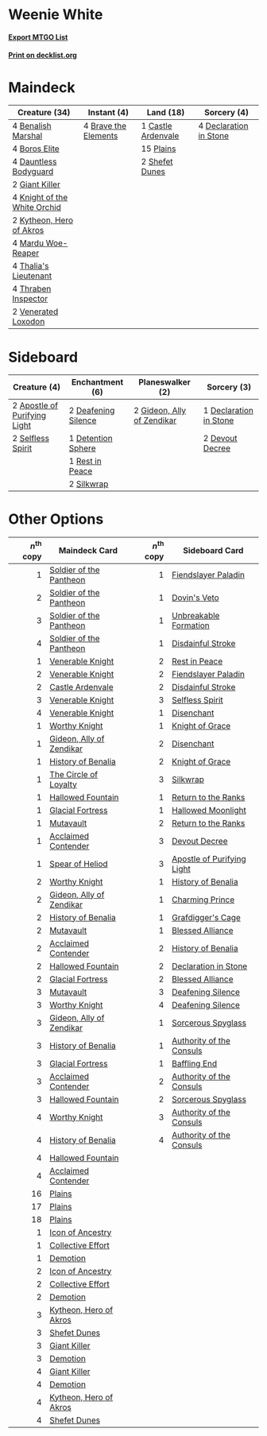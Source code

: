 # Weenie White

#### [Export MTGO List](../collection/Weenie%20White/Weenie%20White.txt)
#### [Print on decklist.org](http://decklist.org/?deckmain=4%09Benalish%20Marshal%0A4%09Boros%20Elite%0A4%09Brave%20the%20Elements%0A1%09Castle%20Ardenvale%0A4%09Dauntless%20Bodyguard%0A4%09Declaration%20in%20Stone%0A2%09Giant%20Killer%0A4%09Knight%20of%20the%20White%20Orchid%0A2%09Kytheon,%20Hero%20of%20Akros%0A4%09Mardu%20Woe-Reaper%0A15%09Plains%0A2%09Shefet%20Dunes%0A4%09Thalia's%20Lieutenant%0A4%09Thraben%20Inspector%0A2%09Venerated%20Loxodon&deckside=2%09Apostle%20of%20Purifying%20Light%0A2%09Deafening%20Silence%0A1%09Declaration%20in%20Stone%0A1%09Detention%20Sphere%0A2%09Devout%20Decree%0A2%09Gideon,%20Ally%20of%20Zendikar%0A1%09Rest%20in%20Peace%0A2%09Selfless%20Spirit%0A2%09Silkwrap)
# Maindeck

|                                             Creature (34)                                             |                                          Instant (4)                                          |                                          Land (18)                                          |                                           Sorcery (4)                                           |
|-------------------------------------------------------------------------------------------------------|-----------------------------------------------------------------------------------------------|---------------------------------------------------------------------------------------------|-------------------------------------------------------------------------------------------------|
|4 [Benalish Marshal](http://gatherer.wizards.com/Pages/Card/Details.aspx?multiverseid=442894)          |4 [Brave the Elements](http://gatherer.wizards.com/Pages/Card/Details.aspx?multiverseid=389450)|1 [Castle Ardenvale](http://gatherer.wizards.com/Pages/Card/Details.aspx?multiverseid=473200)|4 [Declaration in Stone](http://gatherer.wizards.com/Pages/Card/Details.aspx?multiverseid=409750)|
|4 [Boros Elite](http://gatherer.wizards.com/Pages/Card/Details.aspx?multiverseid=455755)               |                                                                                               |15 [Plains](http://gatherer.wizards.com/Pages/Card/Details.aspx?multiverseid=439856)         |                                                                                                 |
|4 [Dauntless Bodyguard](http://gatherer.wizards.com/Pages/Card/Details.aspx?multiverseid=442902)       |                                                                                               |2 [Shefet Dunes](http://gatherer.wizards.com/Pages/Card/Details.aspx?multiverseid=430872)    |                                                                                                 |
|2 [Giant Killer](http://gatherer.wizards.com/Pages/Card/Details.aspx?multiverseid=472976)              |                                                                                               |                                                                                             |                                                                                                 |
|4 [Knight of the White Orchid](http://gatherer.wizards.com/Pages/Card/Details.aspx?multiverseid=178094)|                                                                                               |                                                                                             |                                                                                                 |
|2 [Kytheon, Hero of Akros](http://gatherer.wizards.com/Pages/Card/Details.aspx?multiverseid=398428)    |                                                                                               |                                                                                             |                                                                                                 |
|4 [Mardu Woe-Reaper](http://gatherer.wizards.com/Pages/Card/Details.aspx?multiverseid=391877)          |                                                                                               |                                                                                             |                                                                                                 |
|4 [Thalia's Lieutenant](http://gatherer.wizards.com/Pages/Card/Details.aspx?multiverseid=409783)       |                                                                                               |                                                                                             |                                                                                                 |
|4 [Thraben Inspector](http://gatherer.wizards.com/Pages/Card/Details.aspx?multiverseid=409784)         |                                                                                               |                                                                                             |                                                                                                 |
|2 [Venerated Loxodon](http://gatherer.wizards.com/Pages/Card/Details.aspx?multiverseid=452780)         |                                                                                               |                                                                                             |                                                                                                 |


# Sideboard

|                                             Creature (4)                                              |                                       Enchantment (6)                                        |                                          Planeswalker (2)                                           |                                           Sorcery (3)                                           |
|-------------------------------------------------------------------------------------------------------|----------------------------------------------------------------------------------------------|-----------------------------------------------------------------------------------------------------|-------------------------------------------------------------------------------------------------|
|2 [Apostle of Purifying Light](http://gatherer.wizards.com/Pages/Card/Details.aspx?multiverseid=466760)|2 [Deafening Silence](http://gatherer.wizards.com/Pages/Card/Details.aspx?multiverseid=472972)|2 [Gideon, Ally of Zendikar](http://gatherer.wizards.com/Pages/Card/Details.aspx?multiverseid=401897)|1 [Declaration in Stone](http://gatherer.wizards.com/Pages/Card/Details.aspx?multiverseid=409750)|
|2 [Selfless Spirit](http://gatherer.wizards.com/Pages/Card/Details.aspx?multiverseid=414332)           |1 [Detention Sphere](http://gatherer.wizards.com/Pages/Card/Details.aspx?multiverseid=460139) |                                                                                                     |2 [Devout Decree](http://gatherer.wizards.com/Pages/Card/Details.aspx?multiverseid=466767)       |
|                                                                                                       |1 [Rest in Peace](http://gatherer.wizards.com/Pages/Card/Details.aspx?multiverseid=442021)    |                                                                                                     |                                                                                                 |
|                                                                                                       |2 [Silkwrap](http://gatherer.wizards.com/Pages/Card/Details.aspx?multiverseid=394699)         |                                                                                                     |                                                                                                 |


# Other Options

|*n*<sup>th</sup> copy|                                           Maindeck Card                                           |*n*<sup>th</sup> copy|                                           Sideboard Card                                            |
|--------------------:|---------------------------------------------------------------------------------------------------|--------------------:|-----------------------------------------------------------------------------------------------------|
|                    1|[Soldier of the Pantheon](http://gatherer.wizards.com/Pages/Card/Details.aspx?multiverseid=373529) |                    1|[Fiendslayer Paladin](http://gatherer.wizards.com/Pages/Card/Details.aspx?multiverseid=430547)       |
|                    2|[Soldier of the Pantheon](http://gatherer.wizards.com/Pages/Card/Details.aspx?multiverseid=373529) |                    1|[Dovin's Veto](http://gatherer.wizards.com/Pages/Card/Details.aspx?multiverseid=461120)              |
|                    3|[Soldier of the Pantheon](http://gatherer.wizards.com/Pages/Card/Details.aspx?multiverseid=373529) |                    1|[Unbreakable Formation](http://gatherer.wizards.com/Pages/Card/Details.aspx?multiverseid=457173)     |
|                    4|[Soldier of the Pantheon](http://gatherer.wizards.com/Pages/Card/Details.aspx?multiverseid=373529) |                    1|[Disdainful Stroke](http://gatherer.wizards.com/Pages/Card/Details.aspx?multiverseid=420705)         |
|                    1|[Venerable Knight](http://gatherer.wizards.com/Pages/Card/Details.aspx?multiverseid=472997)        |                    2|[Rest in Peace](http://gatherer.wizards.com/Pages/Card/Details.aspx?multiverseid=442021)             |
|                    2|[Venerable Knight](http://gatherer.wizards.com/Pages/Card/Details.aspx?multiverseid=472997)        |                    2|[Fiendslayer Paladin](http://gatherer.wizards.com/Pages/Card/Details.aspx?multiverseid=430547)       |
|                    2|[Castle Ardenvale](http://gatherer.wizards.com/Pages/Card/Details.aspx?multiverseid=473200)        |                    2|[Disdainful Stroke](http://gatherer.wizards.com/Pages/Card/Details.aspx?multiverseid=420705)         |
|                    3|[Venerable Knight](http://gatherer.wizards.com/Pages/Card/Details.aspx?multiverseid=472997)        |                    3|[Selfless Spirit](http://gatherer.wizards.com/Pages/Card/Details.aspx?multiverseid=414332)           |
|                    4|[Venerable Knight](http://gatherer.wizards.com/Pages/Card/Details.aspx?multiverseid=472997)        |                    1|[Disenchant](http://gatherer.wizards.com/Pages/Card/Details.aspx?multiverseid=847)                   |
|                    1|[Worthy Knight](http://gatherer.wizards.com/Pages/Card/Details.aspx?multiverseid=472998)           |                    1|[Knight of Grace](http://gatherer.wizards.com/Pages/Card/Details.aspx?multiverseid=442911)           |
|                    1|[Gideon, Ally of Zendikar](http://gatherer.wizards.com/Pages/Card/Details.aspx?multiverseid=401897)|                    2|[Disenchant](http://gatherer.wizards.com/Pages/Card/Details.aspx?multiverseid=847)                   |
|                    1|[History of Benalia](http://gatherer.wizards.com/Pages/Card/Details.aspx?multiverseid=442909)      |                    2|[Knight of Grace](http://gatherer.wizards.com/Pages/Card/Details.aspx?multiverseid=442911)           |
|                    1|[The Circle of Loyalty](http://gatherer.wizards.com/Pages/Card/Details.aspx?multiverseid=472971)   |                    3|[Silkwrap](http://gatherer.wizards.com/Pages/Card/Details.aspx?multiverseid=394699)                  |
|                    1|[Hallowed Fountain](http://gatherer.wizards.com/Pages/Card/Details.aspx?multiverseid=97071)        |                    1|[Return to the Ranks](http://gatherer.wizards.com/Pages/Card/Details.aspx?multiverseid=383363)       |
|                    1|[Glacial Fortress](http://gatherer.wizards.com/Pages/Card/Details.aspx?multiverseid=190562)        |                    1|[Hallowed Moonlight](http://gatherer.wizards.com/Pages/Card/Details.aspx?multiverseid=398505)        |
|                    1|[Mutavault](http://gatherer.wizards.com/Pages/Card/Details.aspx?multiverseid=370733)               |                    2|[Return to the Ranks](http://gatherer.wizards.com/Pages/Card/Details.aspx?multiverseid=383363)       |
|                    1|[Acclaimed Contender](http://gatherer.wizards.com/Pages/Card/Details.aspx?multiverseid=472963)     |                    3|[Devout Decree](http://gatherer.wizards.com/Pages/Card/Details.aspx?multiverseid=466767)             |
|                    1|[Spear of Heliod](http://gatherer.wizards.com/Pages/Card/Details.aspx?multiverseid=373717)         |                    3|[Apostle of Purifying Light](http://gatherer.wizards.com/Pages/Card/Details.aspx?multiverseid=466760)|
|                    2|[Worthy Knight](http://gatherer.wizards.com/Pages/Card/Details.aspx?multiverseid=472998)           |                    1|[History of Benalia](http://gatherer.wizards.com/Pages/Card/Details.aspx?multiverseid=442909)        |
|                    2|[Gideon, Ally of Zendikar](http://gatherer.wizards.com/Pages/Card/Details.aspx?multiverseid=401897)|                    1|[Charming Prince](http://gatherer.wizards.com/Pages/Card/Details.aspx?multiverseid=472970)           |
|                    2|[History of Benalia](http://gatherer.wizards.com/Pages/Card/Details.aspx?multiverseid=442909)      |                    1|[Grafdigger's Cage](http://gatherer.wizards.com/Pages/Card/Details.aspx?multiverseid=278452)         |
|                    2|[Mutavault](http://gatherer.wizards.com/Pages/Card/Details.aspx?multiverseid=370733)               |                    1|[Blessed Alliance](http://gatherer.wizards.com/Pages/Card/Details.aspx?multiverseid=414302)          |
|                    2|[Acclaimed Contender](http://gatherer.wizards.com/Pages/Card/Details.aspx?multiverseid=472963)     |                    2|[History of Benalia](http://gatherer.wizards.com/Pages/Card/Details.aspx?multiverseid=442909)        |
|                    2|[Hallowed Fountain](http://gatherer.wizards.com/Pages/Card/Details.aspx?multiverseid=97071)        |                    2|[Declaration in Stone](http://gatherer.wizards.com/Pages/Card/Details.aspx?multiverseid=409750)      |
|                    2|[Glacial Fortress](http://gatherer.wizards.com/Pages/Card/Details.aspx?multiverseid=190562)        |                    2|[Blessed Alliance](http://gatherer.wizards.com/Pages/Card/Details.aspx?multiverseid=414302)          |
|                    3|[Mutavault](http://gatherer.wizards.com/Pages/Card/Details.aspx?multiverseid=370733)               |                    3|[Deafening Silence](http://gatherer.wizards.com/Pages/Card/Details.aspx?multiverseid=472972)         |
|                    3|[Worthy Knight](http://gatherer.wizards.com/Pages/Card/Details.aspx?multiverseid=472998)           |                    4|[Deafening Silence](http://gatherer.wizards.com/Pages/Card/Details.aspx?multiverseid=472972)         |
|                    3|[Gideon, Ally of Zendikar](http://gatherer.wizards.com/Pages/Card/Details.aspx?multiverseid=401897)|                    1|[Sorcerous Spyglass](http://gatherer.wizards.com/Pages/Card/Details.aspx?multiverseid=435407)        |
|                    3|[History of Benalia](http://gatherer.wizards.com/Pages/Card/Details.aspx?multiverseid=442909)      |                    1|[Authority of the Consuls](http://gatherer.wizards.com/Pages/Card/Details.aspx?multiverseid=417578)  |
|                    3|[Glacial Fortress](http://gatherer.wizards.com/Pages/Card/Details.aspx?multiverseid=190562)        |                    1|[Baffling End](http://gatherer.wizards.com/Pages/Card/Details.aspx?multiverseid=439658)              |
|                    3|[Acclaimed Contender](http://gatherer.wizards.com/Pages/Card/Details.aspx?multiverseid=472963)     |                    2|[Authority of the Consuls](http://gatherer.wizards.com/Pages/Card/Details.aspx?multiverseid=417578)  |
|                    3|[Hallowed Fountain](http://gatherer.wizards.com/Pages/Card/Details.aspx?multiverseid=97071)        |                    2|[Sorcerous Spyglass](http://gatherer.wizards.com/Pages/Card/Details.aspx?multiverseid=435407)        |
|                    4|[Worthy Knight](http://gatherer.wizards.com/Pages/Card/Details.aspx?multiverseid=472998)           |                    3|[Authority of the Consuls](http://gatherer.wizards.com/Pages/Card/Details.aspx?multiverseid=417578)  |
|                    4|[History of Benalia](http://gatherer.wizards.com/Pages/Card/Details.aspx?multiverseid=442909)      |                    4|[Authority of the Consuls](http://gatherer.wizards.com/Pages/Card/Details.aspx?multiverseid=417578)  |
|                    4|[Hallowed Fountain](http://gatherer.wizards.com/Pages/Card/Details.aspx?multiverseid=97071)        |                     |                                                                                                     |
|                    4|[Acclaimed Contender](http://gatherer.wizards.com/Pages/Card/Details.aspx?multiverseid=472963)     |                     |                                                                                                     |
|                   16|[Plains](http://gatherer.wizards.com/Pages/Card/Details.aspx?multiverseid=439856)                  |                     |                                                                                                     |
|                   17|[Plains](http://gatherer.wizards.com/Pages/Card/Details.aspx?multiverseid=439856)                  |                     |                                                                                                     |
|                   18|[Plains](http://gatherer.wizards.com/Pages/Card/Details.aspx?multiverseid=439856)                  |                     |                                                                                                     |
|                    1|[Icon of Ancestry](http://gatherer.wizards.com/Pages/Card/Details.aspx?multiverseid=466983)        |                     |                                                                                                     |
|                    1|[Collective Effort](http://gatherer.wizards.com/Pages/Card/Details.aspx?multiverseid=414307)       |                     |                                                                                                     |
|                    1|[Demotion](http://gatherer.wizards.com/Pages/Card/Details.aspx?multiverseid=452759)                |                     |                                                                                                     |
|                    2|[Icon of Ancestry](http://gatherer.wizards.com/Pages/Card/Details.aspx?multiverseid=466983)        |                     |                                                                                                     |
|                    2|[Collective Effort](http://gatherer.wizards.com/Pages/Card/Details.aspx?multiverseid=414307)       |                     |                                                                                                     |
|                    2|[Demotion](http://gatherer.wizards.com/Pages/Card/Details.aspx?multiverseid=452759)                |                     |                                                                                                     |
|                    3|[Kytheon, Hero of Akros](http://gatherer.wizards.com/Pages/Card/Details.aspx?multiverseid=398428)  |                     |                                                                                                     |
|                    3|[Shefet Dunes](http://gatherer.wizards.com/Pages/Card/Details.aspx?multiverseid=430872)            |                     |                                                                                                     |
|                    3|[Giant Killer](http://gatherer.wizards.com/Pages/Card/Details.aspx?multiverseid=472976)            |                     |                                                                                                     |
|                    3|[Demotion](http://gatherer.wizards.com/Pages/Card/Details.aspx?multiverseid=452759)                |                     |                                                                                                     |
|                    4|[Giant Killer](http://gatherer.wizards.com/Pages/Card/Details.aspx?multiverseid=472976)            |                     |                                                                                                     |
|                    4|[Demotion](http://gatherer.wizards.com/Pages/Card/Details.aspx?multiverseid=452759)                |                     |                                                                                                     |
|                    4|[Kytheon, Hero of Akros](http://gatherer.wizards.com/Pages/Card/Details.aspx?multiverseid=398428)  |                     |                                                                                                     |
|                    4|[Shefet Dunes](http://gatherer.wizards.com/Pages/Card/Details.aspx?multiverseid=430872)            |                     |                                                                                                     |

